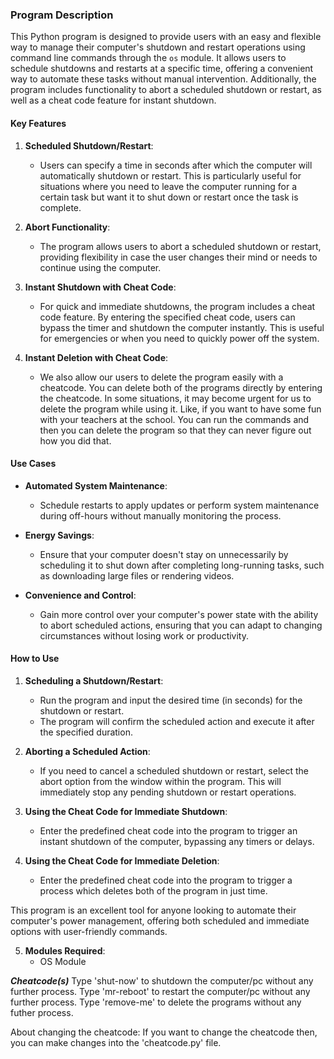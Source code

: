 ### Program Description ###

This Python program is designed to provide users with an easy and flexible way to manage their computer's shutdown and restart operations using command line commands through the `os` module. It allows users to schedule shutdowns and restarts at a specific time, offering a convenient way to automate these tasks without manual intervention. Additionally, the program includes functionality to abort a scheduled shutdown or restart, as well as a cheat code feature for instant shutdown.

#### Key Features ####

1. **Scheduled Shutdown/Restart**:
   - Users can specify a time in seconds after which the computer will automatically shutdown or restart. This is particularly useful for situations where you need to leave the computer running for a certain task but want it to shut down or restart once the task is complete.

2. **Abort Functionality**:
   - The program allows users to abort a scheduled shutdown or restart, providing flexibility in case the user changes their mind or needs to continue using the computer.

3. **Instant Shutdown with Cheat Code**:
   - For quick and immediate shutdowns, the program includes a cheat code feature. By entering the specified cheat code, users can bypass the timer and shutdown the computer instantly. This is useful for emergencies or when you need to quickly power off the system.
  
3. **Instant Deletion with Cheat Code**:
   - We also allow our users to delete the program easily with a cheatcode. You can delete both of the programs directly by entering the cheatcode. In some situations, it may become urgent for us to delete the program while using it. Like, if you want to have some fun with your teachers at the school. You can run the commands and then you can delete the program so that they can never figure out how you did that. 

#### Use Cases ####

- **Automated System Maintenance**:
  - Schedule restarts to apply updates or perform system maintenance during off-hours without manually monitoring the process.
  
- **Energy Savings**:
  - Ensure that your computer doesn't stay on unnecessarily by scheduling it to shut down after completing long-running tasks, such as downloading large files or rendering videos.

- **Convenience and Control**:
  - Gain more control over your computer's power state with the ability to abort scheduled actions, ensuring that you can adapt to changing circumstances without losing work or productivity.

#### How to Use ####

1. **Scheduling a Shutdown/Restart**:
   - Run the program and input the desired time (in seconds) for the shutdown or restart.
   - The program will confirm the scheduled action and execute it after the specified duration.

2. **Aborting a Scheduled Action**:
   - If you need to cancel a scheduled shutdown or restart, select the abort option from the window within the program. This will immediately stop any pending shutdown or restart operations.

3. **Using the Cheat Code for Immediate Shutdown**:
   - Enter the predefined cheat code into the program to trigger an instant shutdown of the computer, bypassing any timers or delays.

4. **Using the Cheat Code for Immediate Deletion**:
   - Enter the predefined cheat code into the program to trigger a process which deletes both of the program in just time. 

This program is an excellent tool for anyone looking to automate their computer's power management, offering both scheduled and immediate options with user-friendly commands.

5. **Modules Required**:
   - OS Module

*****************************************************************************Cheatcode(s)*****************************************************************************
Type 'shut-now' to shutdown the computer/pc without any further process. 
Type 'mr-reboot' to restart the computer/pc without any further process. 
Type 'remove-me' to delete the programs without any futher process. 

About changing the cheatcode: 
If you want to change the cheatcode then, you can make changes into the 'cheatcode.py' file. 

